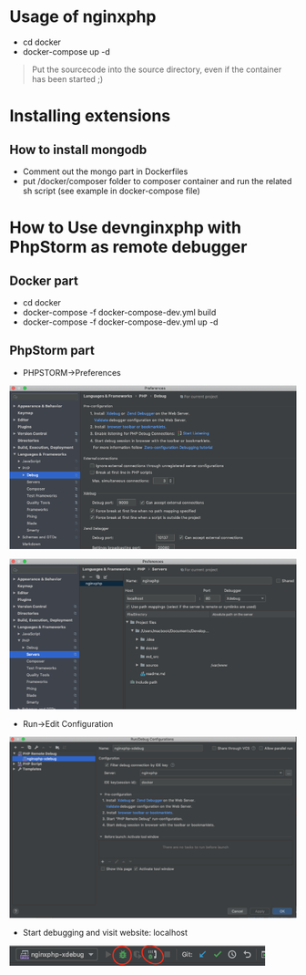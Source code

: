 # Usage of nginxphp

* cd docker
* docker-compose up -d

> Put the sourcecode into the source directory, even if the container has been started ;)

# Installing extensions

## How to install mongodb

* Comment out the mongo part in Dockerfiles
* put /docker/composer folder to composer container and run the related sh script (see example in docker-compose file)

# How to Use devnginxphp with PhpStorm as remote debugger

## Docker part

* cd docker
* docker-compose -f docker-compose-dev.yml build
* docker-compose -f docker-compose-dev.yml up -d

## PhpStorm part

* PHPSTORM->Preferences

![PREFERENCES](md_src/preferences.png)

![SERVERS](md_src/servers.png)

* Run->Edit Configuration

![CONFIGURATION](md_src/config.png)

* Start debugging and visit website: localhost

![STARTDEBUG](md_src/start_debug.png)
